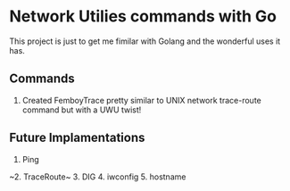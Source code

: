 # Network Utilies commands with Go

This project is just to get me fimilar with Golang and the wonderful uses it has. 

## Commands 

1. Created FemboyTrace pretty similar to UNIX network trace-route command but with a UWU twist!



## Future Implamentations 

1. Ping
   
~2. TraceRoute~
3. DIG
4. iwconfig
5. hostname
